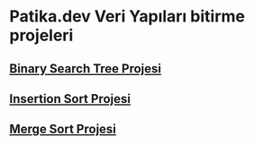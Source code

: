 # Patika.dev Veri Yapıları bitirme projeleri
## [Binary Search Tree Projesi](https://github.com/TheFlyingPhoenix/Patika.dev-Projeleri/blob/main/Veri-Yapilari/Binary-Search-Tree-Project.md)
## [Insertion Sort Projesi](https://github.com/TheFlyingPhoenix/Patika.dev-Projeleri/blob/main/Veri-Yapilari/Insertion-Sort-Project.md)
## [Merge Sort Projesi](https://github.com/TheFlyingPhoenix/Patika.dev-Projeleri/blob/main/Veri-Yapilari/Merge-Sort-Project.md)
